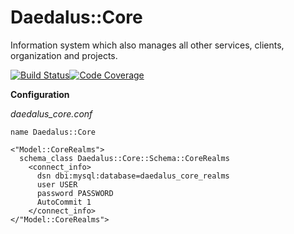 # Daedalus::Core
Information system which also manages all other services, clients, organization and projects.

[![Build Status](https://travis-ci.org/daedalusproject/Daedalus-Core.svg?branch=master)](https://travis-ci.org/daedalusproject/Daedalus-Core)[![Code Coverage](https://codecov.io/gh/daedalusproject/Daedalus-Core/branch/master/graph/badge.svg)](https://codecov.io/gh/daedalusproject/Daedalus-Core)

**Configuration**

*daedalus_core.conf*
```
name Daedalus::Core

<"Model::CoreRealms">
  schema_class Daedalus::Core::Schema::CoreRealms
    <connect_info>
      dsn dbi:mysql:database=daedalus_core_realms
      user USER
      password PASSWORD
      AutoCommit 1
    </connect_info>
</"Model::CoreRealms">
```
